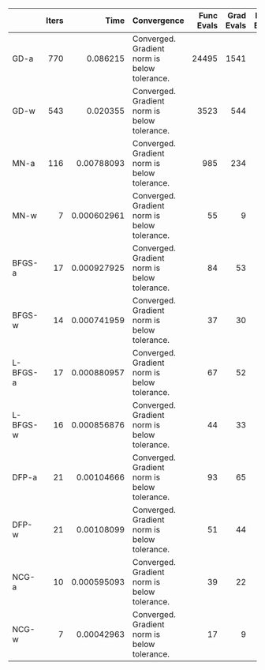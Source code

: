 |          |   Iters |        Time | Convergence                                  |   Func Evals |   Grad Evals |   Hess Evals |
|:---------|--------:|------------:|:---------------------------------------------|-------------:|-------------:|-------------:|
| GD-a     |     770 | 0.086215    | Converged. Gradient norm is below tolerance. |        24495 |         1541 |            0 |
| GD-w     |     543 | 0.020355    | Converged. Gradient norm is below tolerance. |         3523 |          544 |            0 |
| MN-a     |     116 | 0.00788093  | Converged. Gradient norm is below tolerance. |          985 |          234 |          117 |
| MN-w     |       7 | 0.000602961 | Converged. Gradient norm is below tolerance. |           55 |            9 |            8 |
| BFGS-a   |      17 | 0.000927925 | Converged. Gradient norm is below tolerance. |           84 |           53 |            0 |
| BFGS-w   |      14 | 0.000741959 | Converged. Gradient norm is below tolerance. |           37 |           30 |            0 |
| L-BFGS-a |      17 | 0.000880957 | Converged. Gradient norm is below tolerance. |           67 |           52 |            0 |
| L-BFGS-w |      16 | 0.000856876 | Converged. Gradient norm is below tolerance. |           44 |           33 |            0 |
| DFP-a    |      21 | 0.00104666  | Converged. Gradient norm is below tolerance. |           93 |           65 |            0 |
| DFP-w    |      21 | 0.00108099  | Converged. Gradient norm is below tolerance. |           51 |           44 |            0 |
| NCG-a    |      10 | 0.000595093 | Converged. Gradient norm is below tolerance. |           39 |           22 |           11 |
| NCG-w    |       7 | 0.00042963  | Converged. Gradient norm is below tolerance. |           17 |            9 |            8 |